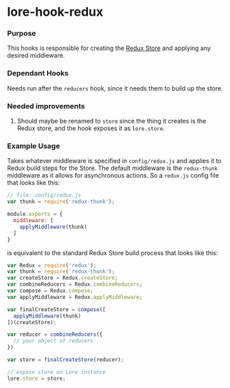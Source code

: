 # lore-hook-redux

### Purpose

This hooks is responsible for creating the [Redux Store](http://redux.js.org/docs/basics/Store.html) and applying
any desired middleware.

### Dependant Hooks

Needs run after the `reducers` hook, since it needs them to build up the store.

### Needed improvements

1. Should maybe be renamed to `store` since the thing it creates is the Redux store, and the hook exposes it as
`lore.store`.


### Example Usage

Takes whatever middleware is specified in `config/redux.js` and applies it to Redux build steps for the Store. The
default middleware is the `redux-thunk` middleware as it allows for asynchronous actions.  So a `redux.js` config
file that looks like this:

```js
// file: config/redux.js
var thunk = require('redux-thunk');

module.exports = {
  middleware: [
    applyMiddleware(thunk)
  ]
}
```

is equivalent to the standard Redux Store build process that looks like this:

```js
var Redux = require('redux');
var thunk = require('redux-thunk');
var createStore = Redux.createStore;
var combineReducers = Redux.combineReducers;
var compose = Redux.compose;
var applyMiddleware = Redux.applyMiddleware;

var finalCreateStore = compose([
  applyMiddleware(thunk)
])(createStore);

var reducer = combineReducers({
  // your object of reducers
})

var store = finalCreateStore(reducer);

// expose store on Lore instance
lore.store = store;
```


